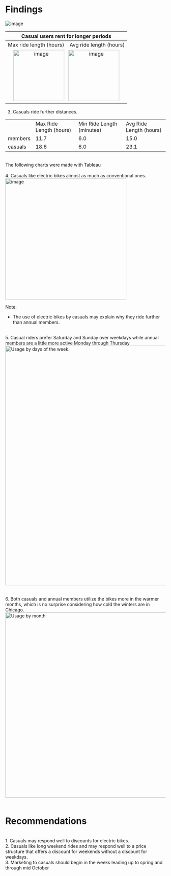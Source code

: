 # Findings
![image](https://github.com/peter-thibodeau/google-case-study/assets/158618486/3136abf1-d969-4bf5-8622-55ca1f15ac0d)

|Casual users rent for longer periods|
|:---:|
|Max ride length (hours)&nbsp;&nbsp;&nbsp;&nbsp;Avg ride length (hours)|
|<img width="160" alt="image" src="https://github.com/peter-thibodeau/google-case-study/assets/158618486/586ed396-117a-41b7-81fd-3bb35be22018">&nbsp;&nbsp;&nbsp;<img width="160" alt="image" src="https://github.com/peter-thibodeau/google-case-study/assets/158618486/9800ac7d-dd87-4cfd-916c-fb0e76e4a97f">|





3. Casuals ride further distances.
<table>
<tr>
<td>&nbsp;</td>
<td>Max Ride Length (hours)</td>
<td>Min Ride Length (minutes)</td>
<td>Avg Ride Length (hours)</td>
</tr>
<tr>
<td>members</td>
<td>11.7</td>
<td>6.0</td>
<td>15.0</td>
</tr>
<tr>
<td>casuals</td>
<td>18.6</td>
<td>6.0</td>
<td>23.1</td>
</tr>
</tbody>
</table>
<br>
The following charts were made with Tableau
<br><br>
4. Casuals like electric bikes almost as much as conventional ones.
<br>
<img width="380" alt="image" src="https://github.com/Peter-Thibodeau/Google-case-study/assets/158618486/b271e3bf-8171-4b04-bcf0-825648430617">

Note:
- The use of electric bikes by casuals may explain why they ride further than annual members.<br>
<br>
5. Casual riders prefer Saturday and Sunday over weekdays while annual members are a little more active Monday through Thursday
<img width="750" alt="Usage by days of the week." src="https://github.com/Peter-Thibodeau/Google-case-study/assets/158618486/f7edb7cb-ecf4-4028-9f18-93e2b444e644">
<br><br><br>
6. Both casuals and annual members utilize the bikes more in the warmer months, which is no surprise considering how cold the winters are in Chicago.
<br>
<img width="580" alt="Usage by month" src="https://github.com/Peter-Thibodeau/Google-case-study/assets/158618486/fe124c33-37ee-4ba4-bcdd-5fcf79dacb14)">
<br><br>

# Recommendations
<br>
1.	Casuals may respond well to discounts for electric bikes.  
<br>
2.	Casuals like long weekend rides and may respond well to a price structure that offers a discount for weekends without a discount for weekdays.
<br>
3.	Marketing to casuals should begin in the weeks leading up to spring and through mid October

